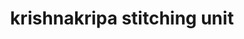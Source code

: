 ---
title: "krishnakripa stitching unit"
url: /thiruvananthapuram/krishnakripa-stitching-unit/
shop: tailor
---